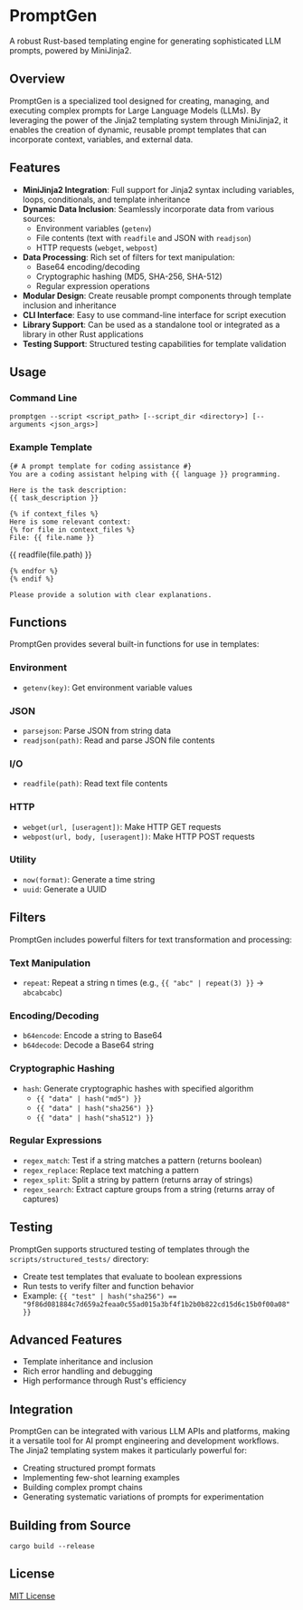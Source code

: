# PromptGen

A robust Rust-based templating engine for generating sophisticated LLM prompts, powered by MiniJinja2.

## Overview

PromptGen is a specialized tool designed for creating, managing, and executing complex prompts for Large Language Models (LLMs). By leveraging the power of the Jinja2 templating system through MiniJinja2, it enables the creation of dynamic, reusable prompt templates that can incorporate context, variables, and external data.

## Features

- **MiniJinja2 Integration**: Full support for Jinja2 syntax including variables, loops, conditionals, and template inheritance
- **Dynamic Data Inclusion**: Seamlessly incorporate data from various sources:
  - Environment variables (`getenv`)
  - File contents (text with `readfile` and JSON with `readjson`)
  - HTTP requests (`webget`, `webpost`)
- **Data Processing**: Rich set of filters for text manipulation:
  - Base64 encoding/decoding
  - Cryptographic hashing (MD5, SHA-256, SHA-512)
  - Regular expression operations
- **Modular Design**: Create reusable prompt components through template inclusion and inheritance
- **CLI Interface**: Easy to use command-line interface for script execution
- **Library Support**: Can be used as a standalone tool or integrated as a library in other Rust applications
- **Testing Support**: Structured testing capabilities for template validation

## Usage

### Command Line

```
promptgen --script <script_path> [--script_dir <directory>] [--arguments <json_args>]
```

### Example Template

```jinja
{# A prompt template for coding assistance #}
You are a coding assistant helping with {{ language }} programming.

Here is the task description:
{{ task_description }}

{% if context_files %}
Here is some relevant context:
{% for file in context_files %}
File: {{ file.name }}
```
{{ readfile(file.path) }}
```
{% endfor %}
{% endif %}

Please provide a solution with clear explanations.
```

## Functions

PromptGen provides several built-in functions for use in templates:

### Environment
- `getenv(key)`: Get environment variable values

### JSON
- `parsejson`: Parse JSON from string data
- `readjson(path)`: Read and parse JSON file contents

### I/O
- `readfile(path)`: Read text file contents

### HTTP
- `webget(url, [useragent])`: Make HTTP GET requests
- `webpost(url, body, [useragent])`: Make HTTP POST requests

### Utility
- `now(format)`: Generate a time string
- `uuid`: Generate a UUID

## Filters

PromptGen includes powerful filters for text transformation and processing:

### Text Manipulation
- `repeat`: Repeat a string n times (e.g., `{{ "abc" | repeat(3) }}` → `abcabcabc`)

### Encoding/Decoding
- `b64encode`: Encode a string to Base64
- `b64decode`: Decode a Base64 string

### Cryptographic Hashing
- `hash`: Generate cryptographic hashes with specified algorithm
  - `{{ "data" | hash("md5") }}`
  - `{{ "data" | hash("sha256") }}`
  - `{{ "data" | hash("sha512") }}`

### Regular Expressions
- `regex_match`: Test if a string matches a pattern (returns boolean)
- `regex_replace`: Replace text matching a pattern
- `regex_split`: Split a string by pattern (returns array of strings)
- `regex_search`: Extract capture groups from a string (returns array of captures)

## Testing

PromptGen supports structured testing of templates through the `scripts/structured_tests/` directory:

- Create test templates that evaluate to boolean expressions
- Run tests to verify filter and function behavior
- Example: `{{ "test" | hash("sha256") == "9f86d081884c7d659a2feaa0c55ad015a3bf4f1b2b0b822cd15d6c15b0f00a08" }}`

## Advanced Features

- Template inheritance and inclusion
- Rich error handling and debugging
- High performance through Rust's efficiency

## Integration

PromptGen can be integrated with various LLM APIs and platforms, making it a versatile tool for AI prompt engineering and development workflows. The Jinja2 templating system makes it particularly powerful for:

- Creating structured prompt formats
- Implementing few-shot learning examples
- Building complex prompt chains
- Generating systematic variations of prompts for experimentation

## Building from Source

```
cargo build --release
```

## License

[MIT License](LICENSE)

